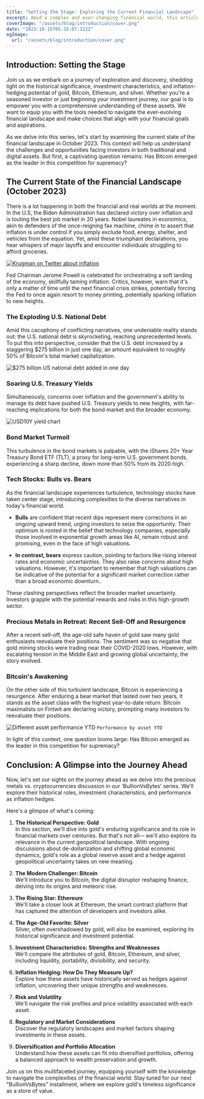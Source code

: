 ```yaml
---
title: "Setting the Stage: Exploring the Current Financial Landscape"
excerpt: Amid a complex and ever-changing financial world, this article examines the current state of the financial landscape. It considers factors like inflation, U.S. national debt, soaring Treasury yields, and the bond market's turbulence. We also touch upon the dynamics of the tech stock market. The article provides the context for our "BullionVsBytes" series, where we will compare precious metals and cryptocurrencies as inflation hedges, empowering readers to make informed investment decisions.
coverImage: "/assets/blog/introduction/cover.png"
date: "2023-10-15T05:35:07.322Z"
ogImage:
  url: "/assets/blog/introduction/cover.png"
---
```


## Introduction: Setting the Stage

Join us as we embark on a journey of exploration and discovery, shedding light on the historical significance, investment characteristics, and inflation-hedging potential of gold, Bitcoin, Ethereum, and silver. Whether you're a seasoned investor or just beginning your investment journey, our goal is to empower you with a comprehensive understanding of these assets. We want to equip you with the tools needed to navigate the ever-evolving financial landscape and make choices that align with your financial goals and aspirations.

As we delve into this series, let's start by examining the current state of the financial landscape in October 2023. This context will help us understand the challenges and opportunities facing investors in both traditional and digital assets. But first, a captivating question remains: Has Bitcoin emerged as the leader in this competition for supremacy?

## The Current State of the Financial Landscape (October 2023)

There is a lot happening in both the financial and real worlds at the moment. In the U.S, the Biden Administration has declared victory over inflation and is touting the best job market in 20 years. Nobel laureates in economics, akin to defenders of the once-reigning fax machine, chime in to assert that inflation is under control if you simply exclude food, energy, shelter, and vehicles from the equation. Yet, amid these triumphant declarations, you hear whispers of major layoffs and encounter individuals struggling to afford groceries.

[![Krugman on Twitter about inflation](/assets/blog/introduction/krugman-twitter.png)](https://twitter.com/paulkrugman/status/1702658724832145412)

Fed Chairman Jerome Powell is celebrated for orchestrating a soft landing of the economy, skillfully taming inflation. Critics, however, warn that it's only a matter of time until the next financial crisis strikes, potentially forcing the Fed to once again resort to money printing, potentially sparking inflation to new heights.

### The Exploding U.S. National Debt

Amid this cacophony of conflicting narratives, one undeniable reality stands out: the U.S. national debt is skyrocketing, reaching unprecedented levels. To put this into perspective, consider that the U.S. debt increased by a staggering $275 billion in just one day, an amount equivalent to roughly 50% of Bitcoin's total market capitalization.

![$275 billion US national debt added in one day](/assets/blog/introduction/national-debt-oct-2023.jpeg)

### Soaring U.S. Treasury Yields

Simultaneously, concerns over inflation and the government's ability to manage its debt have pushed U.S. Treasury yields to new heights, with far-reaching implications for both the bond market and the broader economy.

![USD10Y yield chart](/assets/blog/introduction/usd10y.jpeg)

### Bond Market Turmoil

This turbulence in the bond markets is palpable, with the iShares 20+ Year Treasury Bond ETF (TLT), a proxy for long-term U.S. government bonds, experiencing a sharp decline, down more than 50% from its 2020 high.

### Tech Stocks: Bulls vs. Bears

As the financial landscape experiences turbulence, technology stocks have taken center stage, introducing complexities to the diverse narratives in today's financial world.

- **Bulls** are confident that recent dips represent mere corrections in an ongoing upward trend, urging investors to seize the opportunity. Their optimism is rooted in the belief that technology companies, especially those involved in exponential growth areas like AI, remain robust and promising, even in the face of high valuations.

- **In contrast, bears** express caution, pointing to factors like rising interest rates and economic uncertainties. They also raise concerns about high valuations. However, it's important to remember that high valuations can be indicative of the potential for a significant market correction rather than a broad economic downturn..

These clashing perspectives reflect the broader market uncertainty. Investors grapple with the potential rewards and risks in this high-growth sector.

### Precious Metals in Retreat: Recent Sell-Off and Resurgence

After a recent sell-off, the age-old safe haven of gold saw many gold enthusiasts reevaluate their positions. The sentiment was so negative that gold mining stocks were trading near their COVID-2020 lows. However, with escalating tension in the Middle East and growing global uncertainty, the story evolved.

### Bitcoin's Awakening

On the other side of this turbulent landscape, Bitcoin is experiencing a resurgence. After enduring a bear market that lasted over two years, it stands as the asset class with the highest year-to-date return. Bitcoin maximalists on Fintwit are declaring victory, prompting many investors to reevaluate their positions.

![Different asset performance YTD](/assets/blog/introduction/asset-performance-ytd.png)
`Performance by asset YTD`

In light of this context, one question looms large: Has Bitcoin emerged as the leader in this competition for supremacy?

## Conclusion: A Glimpse into the Journey Ahead

Now, let's set our sights on the journey ahead as we delve into the precious metals vs. cryptocurrencies discussion in our 'BullionVsBytes' series. We'll explore their historical roles, investment characteristics, and performance as inflation hedges.

Here's a glimpse of what's coming:

1. **The Historical Perspective: Gold**  
   In this section, we'll dive into gold's enduring significance and its role in financial markets over centuries. But that's not all— we'll also explore its relevance in the current geopolitical landscape. With ongoing discussions about de-dollarization and shifting global economic dynamics, gold's role as a global reserve asset and a hedge against geopolitical uncertainty takes on new meaning.

2. **The Modern Challenger: Bitcoin**  
   We'll introduce you to Bitcoin, the digital disruptor reshaping finance, delving into its origins and meteoric rise.

3. **The Rising Star: Ethereum**  
   We'll take a closer look at Ethereum, the smart contract platform that has captured the attention of developers and investors alike.

4. **The Age-Old Favorite: Silver**  
   Silver, often overshadowed by gold, will also be examined, exploring its historical significance and investment potential.

5. **Investment Characteristics: Strengths and Weaknesses**  
   We'll compare the attributes of gold, Bitcoin, Ethereum, and silver, including liquidity, portability, divisibility, and security.

6. **Inflation Hedging: How Do They Measure Up?**  
   Explore how these assets have historically served as hedges against inflation, uncovering their unique strengths and weaknesses.

7. **Risk and Volatility**  
   We'll navigate the risk profiles and price volatility associated with each asset.

8. **Regulatory and Market Considerations**  
   Discover the regulatory landscapes and market factors shaping investments in these assets.

9. **Diversification and Portfolio Allocation**  
   Understand how these assets can fit into diversified portfolios, offering a balanced approach to wealth preservation and growth.

Join us on this multifaceted journey, equipping yourself with the knowledge to navigate the complexities of the financial world. Stay tuned for our next "BullionVsBytes" installment, where we explore gold's timeless significance as a store of value.
